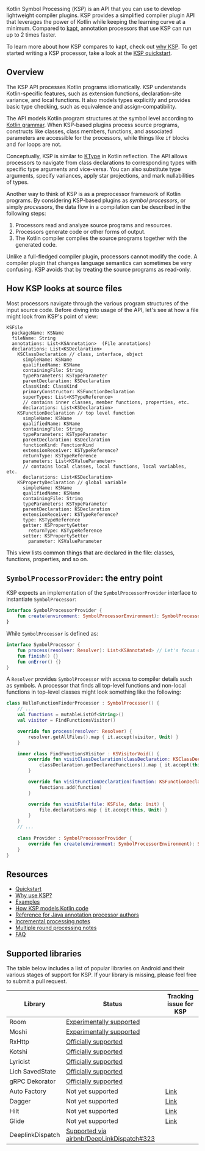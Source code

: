 [//]: # (title: Kotlin Symbol Processing API)

Kotlin Symbol Processing (_KSP_) is an API that you can use to develop lightweight compiler plugins.
KSP provides a simplified compiler plugin API that leverages the power of Kotlin while keeping the learning curve at
a minimum. Compared to [kapt](kapt.md), annotation processors that use KSP can run up to 2 times faster.

To learn more about how KSP compares to kapt, check out [why KSP](ksp-why-ksp.md).
To get started writing a KSP processor, take a look at the [KSP quickstart](ksp-quickstart.md).

## Overview

The KSP API processes Kotlin programs idiomatically. KSP understands Kotlin-specific features, such as extension functions,
declaration-site variance, and local functions. It also models types explicitly and provides basic type checking,
such as equivalence and assign-compatibility.

The API models Kotlin program structures at the symbol level according to [Kotlin grammar](https://kotlinlang.org/docs/reference/grammar.html).
When KSP-based plugins process source programs, constructs like classes, class members, functions, and associated parameters are accessible for the
processors, while things like `if` blocks and `for` loops are not.

Conceptually, KSP is similar to [KType](https://kotlinlang.org/api/latest/jvm/stdlib/kotlin.reflect/-k-type/) in Kotlin reflection.
The API allows processors to navigate from class declarations to corresponding types with specific type arguments and vice-versa.
You can also substitute type arguments, specify variances, apply star projections, and mark nullabilities of types.

Another way to think of KSP is as a preprocessor framework of Kotlin programs. By considering KSP-based plugins as
_symbol processors_, or simply _processors_, the data flow in a compilation can be described in the following steps:

1. Processors read and analyze source programs and resources.
2. Processors generate code or other forms of output.
3. The Kotlin compiler compiles the source programs together with the generated code.

Unlike a full-fledged compiler plugin, processors cannot modify the code.
A compiler plugin that changes language semantics can sometimes be very confusing.
KSP avoids that by treating the source programs as read-only.

## How KSP looks at source files

Most processors navigate through the various program structures of the input source code.
Before diving into usage of the API, let's see at how a file might look from KSP's point of view:

```text
KSFile
  packageName: KSName
  fileName: String
  annotations: List<KSAnnotation>  (File annotations)
  declarations: List<KSDeclaration>
    KSClassDeclaration // class, interface, object
      simpleName: KSName
      qualifiedName: KSName
      containingFile: String
      typeParameters: KSTypeParameter
      parentDeclaration: KSDeclaration
      classKind: ClassKind
      primaryConstructor: KSFunctionDeclaration
      superTypes: List<KSTypeReference>
      // contains inner classes, member functions, properties, etc.
      declarations: List<KSDeclaration>
    KSFunctionDeclaration // top level function
      simpleName: KSName
      qualifiedName: KSName
      containingFile: String
      typeParameters: KSTypeParameter
      parentDeclaration: KSDeclaration
      functionKind: FunctionKind
      extensionReceiver: KSTypeReference?
      returnType: KSTypeReference
      parameters: List<KSValueParameter>
      // contains local classes, local functions, local variables, etc.
      declarations: List<KSDeclaration>
    KSPropertyDeclaration // global variable
      simpleName: KSName
      qualifiedName: KSName
      containingFile: String
      typeParameters: KSTypeParameter
      parentDeclaration: KSDeclaration
      extensionReceiver: KSTypeReference?
      type: KSTypeReference
      getter: KSPropertyGetter
        returnType: KSTypeReference
      setter: KSPropertySetter
        parameter: KSValueParameter
```

This view lists common things that are declared in the file: classes, functions, properties, and so on.

## `SymbolProcessorProvider`: the entry point

KSP expects an implementation of the `SymbolProcessorProvider` interface to instantiate `SymbolProcessor`:

```kotlin
interface SymbolProcessorProvider {
    fun create(environment: SymbolProcessorEnvironment): SymbolProcessor
}
```

While `SymbolProcessor` is defined as:

```kotlin
interface SymbolProcessor {
    fun process(resolver: Resolver): List<KSAnnotated> // Let's focus on this
    fun finish() {}
    fun onError() {}
}
```

A `Resolver` provides `SymbolProcessor` with access to compiler details such as symbols.
A processor that finds all top-level functions and non-local functions in top-level classes might look something like
the following:

```kotlin
class HelloFunctionFinderProcessor : SymbolProcessor() {
    // ...
    val functions = mutableListOf<String>()
    val visitor = FindFunctionsVisitor()

    override fun process(resolver: Resolver) {
        resolver.getAllFiles().map { it.accept(visitor, Unit) }
    }

    inner class FindFunctionsVisitor : KSVisitorVoid() {
        override fun visitClassDeclaration(classDeclaration: KSClassDeclaration, data: Unit) {
            classDeclaration.getDeclaredFunctions().map { it.accept(this, Unit) }
        }

        override fun visitFunctionDeclaration(function: KSFunctionDeclaration, data: Unit) {
            functions.add(function)
        }

        override fun visitFile(file: KSFile, data: Unit) {
            file.declarations.map { it.accept(this, Unit) }
        }
    }
    // ...
    
    class Provider : SymbolProcessorProvider {
        override fun create(environment: SymbolProcessorEnvironment): SymbolProcessor = TODO()
    }
}
```

## Resources

* [Quickstart](ksp-quickstart.md)
* [Why use KSP?](ksp-why-ksp.md)
* [Examples](ksp-examples.md)
* [How KSP models Kotlin code](ksp-additional-details.md)
* [Reference for Java annotation processor authors](ksp-reference.md)
* [Incremental processing notes](ksp-incremental.md)
* [Multiple round processing notes](ksp-multi-round.md)
* [FAQ](ksp-faq.md)

## Supported libraries

The table below includes a list of popular libraries on Android and their various stages of support for KSP. If your library is missing, please feel free to submit a pull request.

|Library|Status|Tracking issue for KSP|
|---|---|---|
|Room|[Experimentally supported](https://developer.android.com/jetpack/androidx/releases/room#2.3.0-beta02)|   |
|Moshi|[Experimentally supported](https://github.com/ZacSweers/MoshiX/tree/main/moshi-ksp)|   |
|RxHttp|[Officially supported](https://github.com/liujingxing/rxhttp)|   |
|Kotshi|[Officially supported](https://github.com/ansman/kotshi)|   |
|Lyricist|[Officially supported](https://github.com/adrielcafe/lyricist)|   |
|Lich SavedState|[Officially supported](https://github.com/line/lich/tree/master/savedstate)|   |
|gRPC Dekorator|[Officially supported](https://github.com/mottljan/grpc-dekorator)|   |
|Auto Factory|Not yet supported|[Link](https://github.com/google/auto/issues/982)|
|Dagger|Not yet supported|[Link](https://github.com/google/dagger/issues/2349)|
|Hilt|Not yet supported|[Link](https://issuetracker.google.com/179057202)|
|Glide|Not yet supported|[Link](https://github.com/bumptech/glide/issues/4492)|
|DeeplinkDispatch|[Supported via airbnb/DeepLinkDispatch#323](https://github.com/airbnb/DeepLinkDispatch/pull/323)| |
